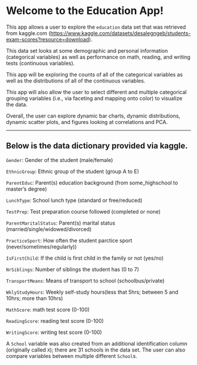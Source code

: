 # Welcome to the Education App!

This app allows a user to explore the `education` data set that was retrieved from kaggle.com (https://www.kaggle.com/datasets/desalegngeb/students-exam-scores?resource=download).

This data set looks at some demographic and personal information (categorical variables) as well as performance on math, reading, and writing tests (continuous variables).

This app will be exploring the counts of all of the categorical variables as well as the distributions of all of the continuous variables.

This app will also allow the user to select different and multiple categorical grouping variables (i.e., via faceting and mapping onto color) to visualize the data.

Overall, the user can explore dynamic bar charts, dynamic distributions, dynamic scatter plots, and figures looking at correlations and PCA.


---------------------------------------------------------------------------------


## Below is the data dictionary provided via kaggle.



`Gender`: Gender of the student (male/female)

`EthnicGroup`: Ethnic group of the student (group A to E)

`ParentEduc`: Parent(s) education background (from some_highschool to master’s degree)

`LunchType`: School lunch type (standard or free/reduced)

`TestPrep`: Test preparation course followed (completed or none)

`ParentMaritalStatus`: Parent(s) marital status (married/single/widowed/divorced)

`PracticeSport`: How often the student parctice sport (never/sometimes/regularly))

`IsFirstChild`: If the child is first child in the family or not (yes/no)

`NrSiblings`: Number of siblings the student has (0 to 7)

`TransportMeans`: Means of transport to school (schoolbus/private)

`WklyStudyHours`: Weekly self-study hours(less that 5hrs; between 5 and 10hrs; more than 10hrs)

`MathScore`: math test score (0-100)

`ReadingScore`: reading test score (0-100)

`WritingScore`: writing test score (0-100)


A `School` variable was also created from an additional identification column (originally called `X`); there are 31 schools in the data set. The user can also compare variables between multiple different  `School`s.